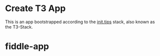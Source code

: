 # Create T3 App

This is an app bootstrapped according to the [init.tips](https://init.tips) stack, also known as the T3-Stack.
# fiddle-app
